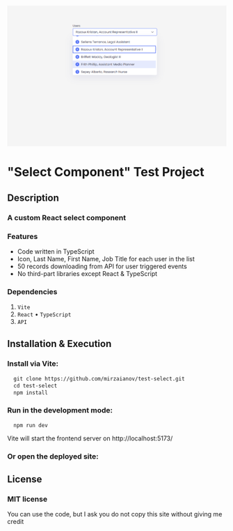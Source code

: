 ![MasterHead](./head.png)

# "Select Component" Test Project

## Description

### A custom React select component

### Features

- Code written in TypeScript
- Icon, Last Name, First Name, Job Title for each user in the list
- 50 records downloading from API for user triggered events
- No third-part libraries except React & TypeScript

### Dependencies

1. `Vite`
2. `React` • `TypeScript`
3. `API`

## Installation & Execution

### Install via Vite:

```
  git clone https://github.com/mirzaianov/test-select.git
  cd test-select
  npm install
```

### Run in the development mode:

```
  npm run dev
```

Vite will start the frontend server on http://localhost:5173/

### Or open the deployed site:

<!-- Click [here](!! Add site !!) -->

## License

### MIT license

You can use the code, but I ask you do not copy this site without giving me credit
